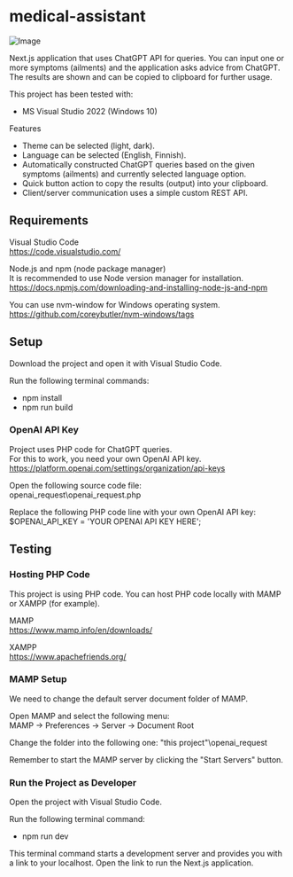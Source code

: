 # medical-assistant
![Image](https://github.com/user-attachments/assets/5e0e38f9-067a-4024-9fa9-aa822af33591)

Next.js application that uses ChatGPT API for queries. You can input one or more symptoms (ailments) and the application asks advice from ChatGPT. The results are shown and can be copied to clipboard for further usage.

This project has been tested with:
- MS Visual Studio 2022 (Windows 10)

Features
- Theme can be selected (light, dark).
- Language can be selected (English, Finnish).
- Automatically constructed ChatGPT queries based on the given symptoms (ailments) and currently selected language option.
- Quick button action to copy the results (output) into your clipboard.
- Client/server communication uses a simple custom REST API.

## Requirements
Visual Studio Code  
https://code.visualstudio.com/

Node.js and npm (node package manager)  
It is recommended to use Node version manager for installation.  
https://docs.npmjs.com/downloading-and-installing-node-js-and-npm

You can use nvm-window for Windows operating system.  
https://github.com/coreybutler/nvm-windows/tags

## Setup
Download the project and open it with Visual Studio Code.

Run the following terminal commands:
- npm install
- npm run build

### OpenAI API Key
Project uses PHP code for ChatGPT queries.  
For this to work, you need your own OpenAI API key.  
https://platform.openai.com/settings/organization/api-keys

Open the following source code file:  
openai_request\openai_request.php

Replace the following PHP code line with your own OpenAI API key:  
$OPENAI_API_KEY = 'YOUR OPENAI API KEY HERE';

## Testing
### Hosting PHP Code
This project is using PHP code. You can host PHP code locally with MAMP or XAMPP (for example).

MAMP  
https://www.mamp.info/en/downloads/

XAMPP  
https://www.apachefriends.org/

### MAMP Setup
We need to change the default server document folder of MAMP.

Open MAMP and select the following menu:  
MAMP -> Preferences -> Server -> Document Root

Change the folder into the following one:
"this project"\openai_request

Remember to start the MAMP server by clicking the "Start Servers" button.

### Run the Project as Developer
Open the project with Visual Studio Code.

Run the following terminal command:
- npm run dev

This terminal command starts a development server and provides you with a link to your localhost. Open the link to run the Next.js application.
